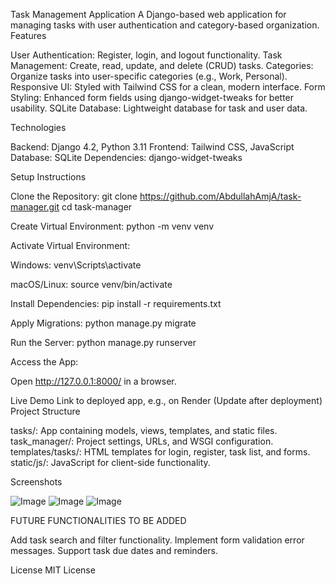 Task Management Application
A Django-based web application for managing tasks with user authentication and category-based organization.
Features

User Authentication: Register, login, and logout functionality.
Task Management: Create, read, update, and delete (CRUD) tasks.
Categories: Organize tasks into user-specific categories (e.g., Work, Personal).
Responsive UI: Styled with Tailwind CSS for a clean, modern interface.
Form Styling: Enhanced form fields using django-widget-tweaks for better usability.
SQLite Database: Lightweight database for task and user data.

Technologies

Backend: Django 4.2, Python 3.11
Frontend: Tailwind CSS, JavaScript
Database: SQLite
Dependencies: django-widget-tweaks

Setup Instructions

Clone the Repository:
git clone https://github.com/AbdullahAmjA/task-manager.git
cd task-manager


Create Virtual Environment:
python -m venv venv


Activate Virtual Environment:

Windows:
venv\Scripts\activate


macOS/Linux:
source venv/bin/activate




Install Dependencies:
pip install -r requirements.txt


Apply Migrations:
python manage.py migrate


Run the Server:
python manage.py runserver


Access the App:

Open http://127.0.0.1:8000/ in a browser.



Live Demo
Link to deployed app, e.g., on Render (Update after deployment)
Project Structure

tasks/: App containing models, views, templates, and static files.
task_manager/: Project settings, URLs, and WSGI configuration.
templates/tasks/: HTML templates for login, register, task list, and forms.
static/js/: JavaScript for client-side functionality.

Screenshots




![Image](https://github.com/user-attachments/assets/003a408e-8e56-4bf8-b67f-5a67bd87334c) ![Image](https://github.com/user-attachments/assets/872bce37-1177-4f70-b920-5c91f0eba98c) ![Image](https://github.com/user-attachments/assets/d4e35e5c-646b-423d-86f8-72afe8c221d5) 

  






FUTURE FUNCTIONALITIES TO BE ADDED

Add task search and filter functionality.
Implement form validation error messages.
Support task due dates and reminders.

License
MIT License
